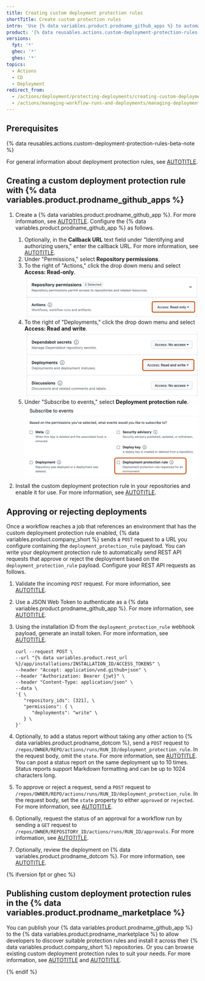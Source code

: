 ```yaml
---
title: Creating custom deployment protection rules
shortTitle: Create custom protection rules
intro: 'Use {% data variables.product.prodname_github_apps %} to automate protecting deployments with third-party systems.'
product: '{% data reusables.actions.custom-deployment-protection-rules-availability %}'
versions:
  fpt: '*'
  ghec: '*'
  ghes: '*'
topics:
  - Actions
  - CD
  - Deployment
redirect_from:
  - /actions/deployment/protecting-deployments/creating-custom-deployment-protection-rules
  - /actions/managing-workflow-runs-and-deployments/managing-deployments/creating-custom-deployment-protection-rules
---
```


## Prerequisites

{% data reusables.actions.custom-deployment-protection-rules-beta-note %}

For general information about deployment protection rules, see [AUTOTITLE](/actions/concepts/use-cases/deploying-with-github-actions#using-custom-deployment-protection-rules).

## Creating a custom deployment protection rule with {% data variables.product.prodname_github_apps %}

1. Create a {% data variables.product.prodname_github_app %}. For more information, see [AUTOTITLE](/apps/creating-github-apps/creating-github-apps/creating-a-github-app). Configure the {% data variables.product.prodname_github_app %} as follows.
   1. Optionally, in the **Callback URL** text field under "Identifying and authorizing users," enter the callback URL. For more information, see [AUTOTITLE](/apps/creating-github-apps/creating-github-apps/about-the-user-authorization-callback-url).
   1. Under "Permissions," select **Repository permissions**.
   1. To the right of "Actions," click the drop down menu and select **Access: Read-only**.
   ![Screenshot of the "Repository permissions" section for a new GitHub App. The Actions permission shows "Read-only" and is outlined in orange.](/assets/images/help/actions/actions-repo-permissions-read-only.png)
   1. To the right of "Deployments," click the drop down menu and select **Access: Read and write**.
   ![Screenshot of the "Repository permissions" section for a new GitHub App. The Deployments permission shows "Read and write" and is outlined in orange.](/assets/images/help/actions/actions-deployments-repo-permissions-read-and-write.png)
   1. Under "Subscribe to events," select **Deployment protection rule**.
   ![Screenshot of the "Subscribe to events section" section for a new GitHub App. The checkbox for the Deployment protection rule is outlined in orange.](/assets/images/help/actions/actions-subscribe-to-events-deployment-protection-rules.png)

1. Install the custom deployment protection rule in your repositories and enable it for use. For more information, see [AUTOTITLE](/actions/deployment/protecting-deployments/configuring-custom-deployment-protection-rules).

## Approving or rejecting deployments

Once a workflow reaches a job that references an environment that has the custom deployment protection rule enabled, {% data variables.product.company_short %} sends a `POST` request to a URL you configure containing the `deployment_protection_rule` payload. You can write your deployment protection rule to automatically send REST API requests that approve or reject the deployment based on the `deployment_protection_rule` payload. Configure your REST API requests as follows.

1. Validate the incoming `POST` request. For more information, see [AUTOTITLE](/webhooks-and-events/webhooks/securing-your-webhooks#validating-payloads-from-github).
1. Use a JSON Web Token to authenticate as a {% data variables.product.prodname_github_app %}. For more information, see [AUTOTITLE](/apps/creating-github-apps/authenticating-with-a-github-app/authenticating-as-a-github-app#about-authentication-as-a-github-app).
1. Using the installation ID from the `deployment_protection_rule` webhook payload, generate an install token. For more information, see [AUTOTITLE](/developers/apps/building-github-apps/authenticating-with-github-apps#authenticating-as-a-github-app).

   ```shell
   curl --request POST \
   --url "{% data variables.product.rest_url %}/app/installations/INSTALLATION_ID/ACCESS_TOKENS" \
   --header "Accept: application/vnd.github+json" \
   --header "Authorization: Bearer {jwt}" \
   --header "Content-Type: application/json" \
   --data \
   '{ \
      "repository_ids": [321], \
      "permissions": { \
         "deployments": "write" \
      } \
   }'
   ```

1. Optionally, to add a status report without taking any other action to {% data variables.product.prodname_dotcom %}, send a `POST` request to `/repos/OWNER/REPO/actions/runs/RUN_ID/deployment_protection_rule`. In the request body, omit the `state`. For more information, see [AUTOTITLE](/rest/actions/workflow-runs#review-custom-deployment-protection-rules-for-a-workflow-run). You can post a status report on the same deployment up to 10 times. Status reports support Markdown formatting and can be up to 1024 characters long.

1. To approve or reject a request, send a `POST` request to `/repos/OWNER/REPO/actions/runs/RUN_ID/deployment_protection_rule`. In the request body, set the `state` property to either `approved` or `rejected`. For more information, see [AUTOTITLE](/rest/actions/workflow-runs#review-custom-deployment-protection-rules-for-a-workflow-run).

1. Optionally, request the status of an approval for a workflow run by sending a `GET` request to `/repos/OWNER/REPOSITORY_ID/actions/runs/RUN_ID/approvals`. For more information, see [AUTOTITLE](/rest/actions/workflow-runs#get-the-review-history-for-a-workflow-run).

1. Optionally, review the deployment on {% data variables.product.prodname_dotcom %}. For more information, see [AUTOTITLE](/actions/managing-workflow-runs/reviewing-deployments).

{% ifversion fpt or ghec %}

## Publishing custom deployment protection rules in the {% data variables.product.prodname_marketplace %}

You can publish your {% data variables.product.prodname_github_app %} to the {% data variables.product.prodname_marketplace %} to allow developers to discover suitable protection rules and install it across their {% data variables.product.company_short %} repositories. Or you can browse existing custom deployment protection rules to suit your needs. For more information, see [AUTOTITLE](/apps/publishing-apps-to-github-marketplace/github-marketplace-overview/about-github-marketplace) and [AUTOTITLE](/apps/publishing-apps-to-github-marketplace/listing-an-app-on-github-marketplace).

{% endif %}
